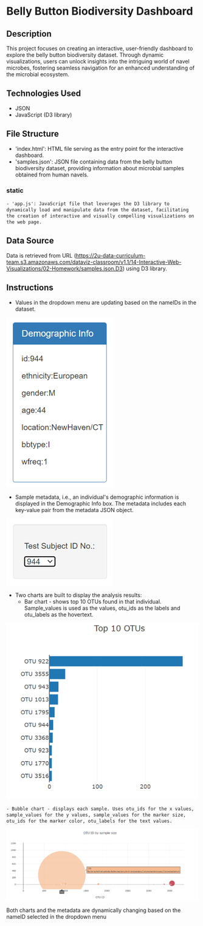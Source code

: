 # Belly Button Biodiversity Dashboard

## Description
This project focuses on creating an interactive, user-friendly dashboard to explore the belly button biodiversity dataset. Through dynamic visualizations, users can unlock insights into the intriguing world of navel microbes, fostering seamless navigation for an enhanced understanding of the microbial ecosystem.

## Technologies Used
 - JSON 
 - JavaScript (D3 library)

## File Structure
- 'index.html': HTML file serving as the entry point for the interactive dashboard.
- 'samples.json': JSON file containing data from the belly button biodiversity dataset, providing information about microbial samples obtained from human navels. 

### static
    - 'app.js': JavaScript file that leverages the D3 library to dynamically load and manipulate data from the dataset, facilitating the creation of interactive and visually compelling visualizations on the web page.

## Data Source
Data is retrieved from URL (https://2u-data-curriculum-team.s3.amazonaws.com/dataviz-classroom/v1.1/14-Interactive-Web-Visualizations/02-Homework/samples.json.D3) using D3 library.

## Instructions
* Values in the dropdown menu are updating based on the nameIDs in the dataset.

![Getting Started](dashboard/metadata.png)

* Sample metadata, i.e., an individual's demographic information is displayed in the Demographic Info box. The metadata includes each key-value pair from the metadata JSON object. 

![Getting Started](dashboard/filter.png)

* Two charts are built to display the analysis results:
    - Bar chart - shows top 10 OTUs found in that individual. Sample_values is used as the values, otu_ids as the labels and otu_labels as the hovertext.

![Getting Started](dashboard/barchart.png)

    - Bubble chart - displays each sample. Uses otu_ids for the x values, sample_values for the y values, sample_values for the marker size, otu_ids for the marker color, otu_labels for the text values.

![Getting Started](dashboard/bubblechart.png)

Both charts and the metadata are dynamically changing based on the nameID selected in the dropdown menu


